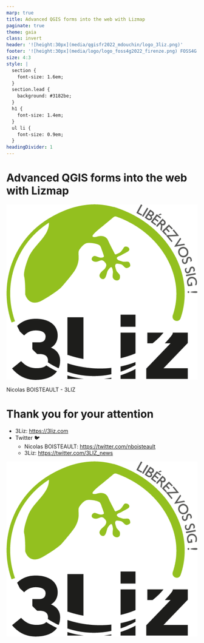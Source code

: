 ```yaml
---
marp: true
title: Advanced QGIS forms into the web with Lizmap
paginate: true
theme: gaia
class: invert
header: '![height:30px](media/qgisfr2022_mdouchin/logo_3liz.png)'
footer: '![height:30px](media/logo/logo_foss4g2022_firenze.png) FOSS4G 2022'
size: 4:3
style: |
  section {
    font-size: 1.6em;
  }
  section.lead {
    background: #3182be;
  }
  h1 {
    font-size: 1.4em;
  }
  ul li {
    font-size: 0.9em;
  }
headingDivider: 1
---
```



# Advanced QGIS forms into the web with Lizmap

![width:300](media/qgisfr2022_mdouchin/logo_3liz.png)

Nicolas BOISTEAULT - 3LIZ


# Thank you for your attention

* 3Liz: https://3liz.com
* Twitter 🐦
  * Nicolas BOISTEAULT: https://twitter.com/nboisteault
  * 3Liz: https://twitter.com/3LIZ_news

![bg right:20% height:100px](media/qgisfr2022_mdouchin/logo_3liz.png)